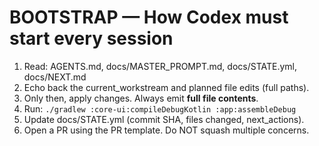 # BOOTSTRAP — How Codex must start every session
1) Read: AGENTS.md, docs/MASTER_PROMPT.md, docs/STATE.yml, docs/NEXT.md
2) Echo back the current_workstream and planned file edits (full paths).
3) Only then, apply changes. Always emit **full file contents**.
4) Run: `./gradlew :core-ui:compileDebugKotlin :app:assembleDebug`
5) Update docs/STATE.yml (commit SHA, files changed, next_actions).
6) Open a PR using the PR template. Do NOT squash multiple concerns.
